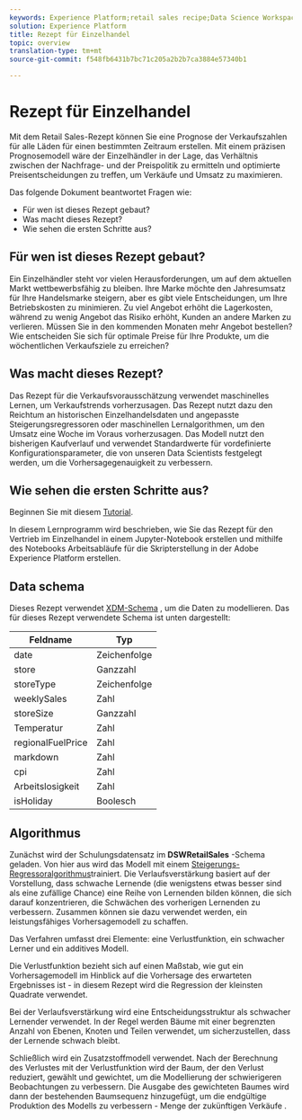 ```yaml
---
keywords: Experience Platform;retail sales recipe;Data Science Workspace;popular topics
solution: Experience Platform
title: Rezept für Einzelhandel
topic: overview
translation-type: tm+mt
source-git-commit: f548fb6431b7bc71c205a2b2b7ca3884e57340b1

---
```



# Rezept für Einzelhandel

Mit dem Retail Sales-Rezept können Sie eine Prognose der Verkaufszahlen für alle Läden für einen bestimmten Zeitraum erstellen. Mit einem präzisen Prognosemodell wäre der Einzelhändler in der Lage, das Verhältnis zwischen der Nachfrage- und der Preispolitik zu ermitteln und optimierte Preisentscheidungen zu treffen, um Verkäufe und Umsatz zu maximieren.

Das folgende Dokument beantwortet Fragen wie:
* Für wen ist dieses Rezept gebaut?
* Was macht dieses Rezept?
* Wie sehen die ersten Schritte aus?

## Für wen ist dieses Rezept gebaut?

Ein Einzelhändler steht vor vielen Herausforderungen, um auf dem aktuellen Markt wettbewerbsfähig zu bleiben. Ihre Marke möchte den Jahresumsatz für Ihre Handelsmarke steigern, aber es gibt viele Entscheidungen, um Ihre Betriebskosten zu minimieren. Zu viel Angebot erhöht die Lagerkosten, während zu wenig Angebot das Risiko erhöht, Kunden an andere Marken zu verlieren. Müssen Sie in den kommenden Monaten mehr Angebot bestellen? Wie entscheiden Sie sich für optimale Preise für Ihre Produkte, um die wöchentlichen Verkaufsziele zu erreichen?

## Was macht dieses Rezept?

Das Rezept für die Verkaufsvorausschätzung verwendet maschinelles Lernen, um Verkaufstrends vorherzusagen. Das Rezept nutzt dazu den Reichtum an historischen Einzelhandelsdaten und angepasste Steigerungsregressoren oder maschinellen Lernalgorithmen, um den Umsatz eine Woche im Voraus vorherzusagen. Das Modell nutzt den bisherigen Kaufverlauf und verwendet Standardwerte für vordefinierte Konfigurationsparameter, die von unseren Data Scientists festgelegt werden, um die Vorhersagegenauigkeit zu verbessern.

## Wie sehen die ersten Schritte aus?

Beginnen Sie mit diesem [Tutorial](../jupyterlab/create-a-recipe.md).

In diesem Lernprogramm wird beschrieben, wie Sie das Rezept für den Vertrieb im Einzelhandel in einem Jupyter-Notebook erstellen und mithilfe des Notebooks Arbeitsabläufe für die Skripterstellung in der Adobe Experience Platform erstellen.

## Data schema

Dieses Rezept verwendet [XDM-Schema](../../xdm/schema/field-dictionary.md) , um die Daten zu modellieren. Das für dieses Rezept verwendete Schema ist unten dargestellt:

| Feldname | Typ |
--- | ---
| date | Zeichenfolge |
| store | Ganzzahl |
| storeType | Zeichenfolge |
| weeklySales | Zahl |
| storeSize | Ganzzahl |
| Temperatur | Zahl |
| regionalFuelPrice | Zahl |
| markdown | Zahl |
| cpi | Zahl |
| Arbeitslosigkeit | Zahl |
| isHoliday | Boolesch  |


## Algorithmus

Zunächst wird der Schulungsdatensatz im **DSWRetailSales** -Schema geladen. Von hier aus wird das Modell mit einem [Steigerungs-Regressoralgorithmus](https://scikit-learn.org/stable/modules/generated/sklearn.ensemble.GradientBoostingRegressor.html)trainiert. Die Verlaufsverstärkung basiert auf der Vorstellung, dass schwache Lernende (die wenigstens etwas besser sind als eine zufällige Chance) eine Reihe von Lernenden bilden können, die sich darauf konzentrieren, die Schwächen des vorherigen Lernenden zu verbessern. Zusammen können sie dazu verwendet werden, ein leistungsfähiges Vorhersagemodell zu schaffen.

Das Verfahren umfasst drei Elemente: eine Verlustfunktion, ein schwacher Lerner und ein additives Modell.

Die Verlustfunktion bezieht sich auf einen Maßstab, wie gut ein Vorhersagemodell im Hinblick auf die Vorhersage des erwarteten Ergebnisses ist - in diesem Rezept wird die Regression der kleinsten Quadrate verwendet.

Bei der Verlaufsverstärkung wird eine Entscheidungsstruktur als schwacher Lernender verwendet. In der Regel werden Bäume mit einer begrenzten Anzahl von Ebenen, Knoten und Teilen verwendet, um sicherzustellen, dass der Lernende schwach bleibt.

Schließlich wird ein Zusatzstoffmodell verwendet. Nach der Berechnung des Verlustes mit der Verlustfunktion wird der Baum, der den Verlust reduziert, gewählt und gewichtet, um die Modellierung der schwierigeren Beobachtungen zu verbessern. Die Ausgabe des gewichteten Baumes wird dann der bestehenden Baumsequenz hinzugefügt, um die endgültige Produktion des Modells zu verbessern - Menge der zukünftigen Verkäufe .